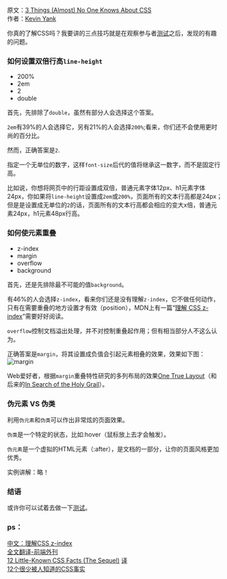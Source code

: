 原文：[3 Things (Almost) No One Knows About CSS](http://www.sitepoint.com/3-things-almost-one-knows-css/)<br/>
作者：[Kevin Yank](http://www.sitepoint.com/author/kevin-yank/)

你真的了解CSS吗？我要讲的三点技巧就是在观察参与者[测试](https://sitthetest.com/tests)之后，发现的有趣的问题。

### 如何设置双倍行高`line-height`
* 200%
* 2em
* 2
* double

首先，先排除了`double`，虽然有部分人会选择这个答案。

`2em`有39%的人会选择它，另有21%的人会选择`200%`;看来，你们还不会使用更时尚的百分比。

然而，正确答案是`2`.

指定一个无单位的数字，这样`font-size`后代的值将继承这一数字，而不是固定行高。

比如说，你想将网页中的行距设置成双倍，普通元素字体12px、h1元素字体24px，你如果将`line-height`设置成`2em`或`200%`，页面所有的文本行高都是24px；但是是设置成无单位的`2`的话，页面所有的文本行高都会相应的变大x倍，普通元素24px，h1元素48px行高。

### 如何使元素重叠
* z-index
* margin
* overflow
* background

首先，还是先排除最不可能的值`background`。

有46%的人会选择`z-index`，看来你们还是没有理解`z-index`，它不做任何动作，只有在需要重叠的地方设置才有效（position），MDN上有一篇“[理解 CSS z-index](https://developer.mozilla.org/en-US/docs/Web/Guide/CSS/Understanding_z_index)”需要好好阅读。

`overflow`控制文档溢出处理，并不对控制重叠起作用；但有相当部分人不这么认为。

正确答案是`margin`，将其设置成负值会引起元素相叠的效果，效果如下图：
![margin](http://dab1nmslvvntp.cloudfront.net/wp-content/uploads/2015/04/1429090154fig-negative-margin-float.png)

Web爱好者，根据`margin`重叠特性研究的多列布局的效果[One True Layout](http://positioniseverything.net/articles/onetruelayout/)（和后来的[In Search of the Holy Grail](http://alistapart.com/article/holygrail)）。

### 伪元素 VS 伪类
利用`伪元素`和`伪类`可以作出非常炫的页面效果。

`伪类`是一个特定的状态，比如:hover（鼠标放上去才会触发）。

`伪元素`是一个虚拟的HTML元素（:after），是文档的一部分，让你的页面风格更加优秀。

实例讲解：略！

### 结语
或许你可以试着去做一下[测试](https://sitthetest.com/tests)。

### ps：
[中文：理解CSS z-index](http://www.ituring.com.cn/article/68352)<br/>
[全文翻译-前端外刊](http://zhuanlan.zhihu.com/FrontendMagazine/20020090)<br/>
[12 Little-Known CSS Facts (The Sequel)](http://www.sitepoint.com/12-little-known-css-facts-the-sequel/) [译](http://tgideas.qq.com/webplat/info/news_version3/804/7104/7106/m5723/201509/376300.shtml)<br/>
[12个很少被人知道的CSS事实 ](http://www.w3cplus.com/css/12-little-known-css-facts.html)
